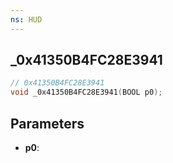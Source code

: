 ```yaml
---
ns: HUD
---
```

## _0x41350B4FC28E3941

```c
// 0x41350B4FC28E3941
void _0x41350B4FC28E3941(BOOL p0);
```


## Parameters
* **p0**: 


